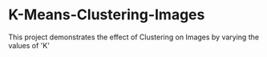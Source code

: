 # K-Means-Clustering-Images
This project demonstrates the effect of Clustering on Images by varying the values of 'K'
